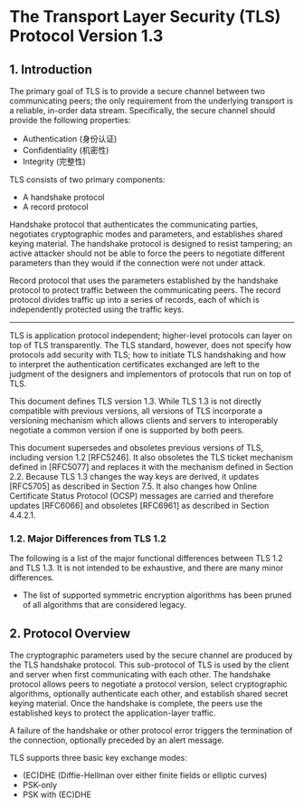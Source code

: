 # The Transport Layer Security (TLS) Protocol Version 1.3

## 1. Introduction

The primary goal of TLS is to provide a secure channel between two communicating peers; the only requirement from the underlying transport is a reliable, in-order data stream. Specifically, the
secure channel should provide the following properties:

- Authentication (身份认证)
- Confidentiality (机密性)
- Integrity (完整性)

TLS consists of two primary components:

- A handshake protocol
- A record protocol

Handshake protocol that authenticates the communicating parties, negotiates cryptographic modes and parameters, and establishes shared keying material. The handshake protocol is designed to resist tampering; an active attacker should not be able to force the peers to negotiate different parameters than they would if the connection were not under attack.

Record protocol that uses the parameters established by the handshake protocol to protect traffic between the communicating peers. The record protocol divides traffic up into a series of records, each of which is independently protected using the traffic keys.

--- 

TLS is application protocol independent; higher-level protocols can layer on top of TLS transparently. The TLS standard, however, does not specify how protocols add security with TLS; how to initiate TLS handshaking and how to interpret the authentication certificates exchanged are left to the judgment of the designers and implementors of protocols that run on top of TLS.

This document defines TLS version 1.3. While TLS 1.3 is not directly compatible with previous versions, all versions of TLS incorporate a versioning mechanism which allows clients and servers to interoperably negotiate a common version if one is supported by both peers.

This document supersedes and obsoletes previous versions of TLS, including version 1.2 [RFC5246].  It also obsoletes the TLS ticket mechanism defined in [RFC5077] and replaces it with the mechanism defined in Section 2.2. Because TLS 1.3 changes the way keys are derived, it updates [RFC5705] as described in Section 7.5. It also changes how Online Certificate Status Protocol (OCSP) messages are carried and therefore updates [RFC6066] and obsoletes [RFC6961] as described in Section 4.4.2.1.

### 1.2. Major Differences from TLS 1.2

The following is a list of the major functional differences between TLS 1.2 and TLS 1.3. It is not intended to be exhaustive, and there are many minor differences.

- The list of supported symmetric encryption algorithms has been pruned of all algorithms that are considered legacy.


## 2. Protocol Overview

The cryptographic parameters used by the secure channel are produced by the TLS handshake protocol. This sub-protocol of TLS is used by the client and server when first communicating with each other. The handshake protocol allows peers to negotiate a protocol version, select cryptographic algorithms, optionally authenticate each other, and establish shared secret keying material. Once the handshake is complete, the peers use the established keys to protect the application-layer traffic.

A failure of the handshake or other protocol error triggers the termination of the connection, optionally preceded by an alert message.

TLS supports three basic key exchange modes:

- (EC)DHE (Diffie-Hellman over either finite fields or elliptic curves)
- PSK-only
- PSK with (EC)DHE

